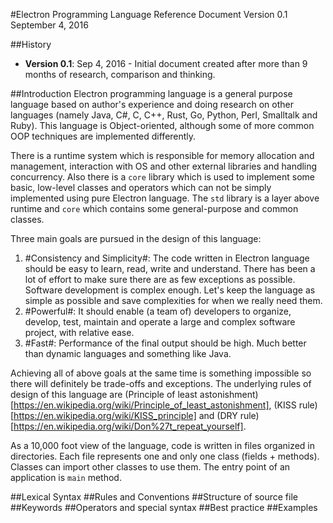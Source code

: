 #Electron Programming Language Reference Document
Version 0.1  
September 4, 2016

##History
- **Version 0.1**: Sep 4, 2016 - Initial document created after more than 9 months of research, comparison and thinking.

##Introduction
Electron programming language is a general purpose language based on author's experience and doing research on 
other languages (namely Java, C\#, C, C++, Rust, Go, Python, Perl, Smalltalk and Ruby). This language is 
Object-oriented, although some of more common OOP techniques are implemented differently. 

There is a runtime system which is responsible for memory allocation and management, interaction with OS and 
other external libraries and handling concurrency.
Also there is a `core` library which is used to implement some basic, low-level classes and operators which can not be 
simply implemented using pure Electron language.
The `std` library is a layer above runtime and `core` which contains some general-purpose and common classes.

Three main goals are pursued in the design of this language:

1. #Consistency and Simplicity#: The code written in Electron language should be easy to learn, read, write and understand.
There has been a lot of effort to make sure there are as few exceptions as possible. Software development is complex enough. 
Let's keep the language as simple as possible and save complexities for when we really need them.
2. #Powerful#: It should enable (a team of) developers to organize, develop, test, maintain and operate a large and complex 
software project, with relative ease.
3. #Fast#: Performance of the final output should be high. Much better than dynamic languages and 
something like Java.

Achieving all of above goals at the same time is something impossible so there will definitely be trade-offs and exceptions.
The underlying rules of design of this language are 
(Principle of least astonishment)[https://en.wikipedia.org/wiki/Principle_of_least_astonishment], 
(KISS rule) [https://en.wikipedia.org/wiki/KISS_principle] and
(DRY rule) [https://en.wikipedia.org/wiki/Don%27t_repeat_yourself].

As a 10,000 foot view of the language, code is written in files organized in directories. Each file represents one and
only one class (fields + methods). Classes can import other classes to use them. The entry point of an application 
is `main` method.


##Lexical Syntax
##Rules and Conventions
##Structure of source file
##Keywords
##Operators and special syntax
##Best practice
##Examples
